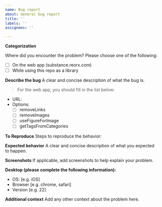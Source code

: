 ```yaml
---
name: Bug report
about: General bug report
title: ''
labels: ''
assignees: ''

---
```


**Categorization**

Where did you encounter the problem? Please choose one of the following:

- [ ] On the web app (substance.reorx.com)
- [ ] While using this repo as a library

**Describe the bug**
A clear and concise description of what the bug is.

> For the web app, you should fill in the list below:
- URL:
- Options:
    - [ ] removeLinks
    - [ ] removeImages
    - [ ] useFigureForImage
    - [ ] getTagsFromCategories

**To Reproduce**
Steps to reproduce the behavior:

**Expected behavior**
A clear and concise description of what you expected to happen.

**Screenshots**
If applicable, add screenshots to help explain your problem.

**Desktop (please complete the following information):**
 - OS: [e.g. iOS]
 - Browser [e.g. chrome, safari]
 - Version [e.g. 22]

**Additional context**
Add any other context about the problem here.
